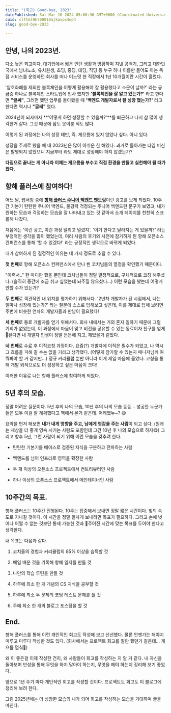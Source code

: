 ```yaml
---
title: "(회고) Good-bye, 2023"
datePublished: Sat Mar 16 2024 05:06:36 GMT+0000 (Coordinated Universal Time)
cuid: clttml9k700010ajkavpx4wp4
slug: good-bye-2023

---
```


## 안녕, 나의 2023년.

다소 늦은 회고이다. 대기업에서 짧은 인턴 생활과 방황하며 지낸 공백기, 그리고 대한민국에서 남녀노소, 유치원생, 초딩, 중딩, 대딩, 직딩 등 누구 하나 이름만 들어도 아는 독점 서비스를 운영하던 회사를 떠나 어느덧 현 직장에서 1년 10개월이란 시간이 흘렀다.

'암호화폐를 제외한 블록체인을 어떻게 활용해야 잘 활용했다고 소문이 날까?' 라는 궁금증 하나로 블록체인 스타트업에 입사 했지만 **'블록체인을 잘 알고 있는가?'** 라고 한다면 **"글쎄"**, 그러면 했던 업무를 돌아봤을 때 **'백엔드 개발자로서 잘 성장 했는가?'** 라고 한다면 역시나 **"글쎄"** 였다.

2024년이 되자마자 **'어떻게 하면 성장할 수 있을까?'**를 퇴근하고 나서 참 많이 생각한거 같다. 그것 때문에 잠도 못이룬 적도 많다.

이렇게 된 과정에는 나의 성장 태만, 즉. 게으름에 있지 않았나 싶다. 아니 있다.

성장을 주제로 봤을 때 내 2023년은 많이 아쉬운 한 해였다. 과거로 돌아가는 타임 머신은 발명되지 않았으니 지금부터 라도 제대로 성장해야 하지 않겠는가?

**다짐으로 끝나는 게 아니라 이제는 게으름을 부수고 직접 환경을 만들고 실천해야 될 때가 왔다.**

## 항해 플러스에 참여하다!

어느 날, 웹서핑 중에 [**항해 플러스 주니어 백엔드 멘토링**](https://hanghae99.spartacodingclub.kr/v2/plus/be?&utm_source=google&utm_medium=bs&utm_campaign=hhplus&utm_content=brand&utm_term=%ED%95%AD%ED%95%B4%ED%94%8C%EB%9F%AC%EC%8A%A4%EB%B0%B1%EC%97%94%EB%93%9C&gcl_keyword=%ED%95%AD%ED%95%B4%ED%94%8C%EB%9F%AC%EC%8A%A4%EB%B0%B1%EC%97%94%EB%93%9C&gcl_network=g&gad_source=1&gclid=CjwKCAjw48-vBhBbEiwAzqrZVIpMb-PifGFvY0egMWZdWoZ-PLJURcX6fGkMkJbLTiNjZuKVEf34MxoC87gQAvD_BwE)이란 광고를 보게 되었다. 10주간 기본기 탄탄한 주니어 백엔드, 물경력 걱정되는 주니어 백엔드란 문구가 보였고, 내가 원하는 모습과 걱정하는 모습을 잘 나타내고 있는 것 같아서 소개 페이지를 천천히 스크롤해 나갔다.

처음에는 '이런 광고, 이런 과정 널리고 널렸지', '이거 한다고 달라지는 게 있을까?' 라는 부정적인 생각을 많이 했었는데, 여러 사람의 후기와 사전에 참가하게 된 항해 오픈소스 컨퍼런스를 통해 '할 수 있겠다!' 라는 긍정적인 생각으로 바뀌게 되었다.

내가 참여하게 된 결정적인 이유는 네 가지 정도로 추릴 수 있다.

**첫 번째**로 항해 오픈소스 컨퍼런스에서 만나 뵌 코치님들의 열정을 확인했기 때문이다.

"이력서.." 한 마디만 했을 뿐인데 코치님들이 정말 열정적으로, 구체적으로 코칭 해주셨다. (솔직히 중간에 조금 쉬고 싶었는데 놔주질 않으셨다...) 이런 모습을 봤는데 어떻게 안할 수가 있는가?

**두 번째**로 객관적인 내 위치를 평가하기 위해서다. '2년차 개발자가 된 시점에서, 나는 얼마나 성장해 있는가?' 라는 질문에 스스로 답해보고 싶은데, 이를 제대로 답해 보려면 주변에 비슷한 연차의 개발자들과 만남이 필요했다!

**세 번째**로 동료 개발자를 얻기 위해서다. 회사 내에서는 거의 혼자 일하기 때문에 그럴 기회가 없었는데, 이 과정에서 마음이 맞고 비전을 공유할 수 있는 동료이자 친구를 얻게 된다면 내 개발자 인생이 정말 든든해 지고, 재밌을거 같았다.

**네 번째**로 수료 후 이직코칭 과정이다. 요즘(?) 개발자에 이직은 필수가 되었고, 나 역시 그 흐름을 피해 갈 수는 없을 거라고 생각했다. (어떻게 참가할 수 있는지 매니저님께 여쭤봐야 할 거 같지만...) 정규 커리큘럼 뿐만 아니라 이게 제일 마음에 들었다. 코칭을 통해 개발 외적으로도 더 성장하고 싶은 마음이 크다!

이러한 이유로 나는 항해 플러스에 참여하게 되었다.

## 5년 후의 모습.

정말 어려운 질문이다. 5년 후의 나의 모습, 10년 후의 나의 모습 등등... 성공한 누군가들은 모두 이걸 잘 계획했다고 책에서 본거 같은데. 어케했누~? 😅

요약을 먼저 해보면 **내가 내게 영향을 주고, 남에게 영감을 주는 사람**이 되고 싶다. (원래는 세상을 더 좋게 영속 시키는 사람도 포함인데 그건 10년 후 나의 모습으로 하자😋) 그리고 향후 5년, 그런 사람이 되기 위해 이런 모습을 갖추려 한다.

* 탄탄한 기본기를 베이스로 검증된 지식을 구분하고 전파하는 사람
    
* 백엔드를 넘어 인프라로 영역을 확장한 사람
    
* 두 개 이상의 오픈소스 프로젝트에서 컨트리뷰터인 사람
    
* 하나 이상의 오픈소스 프로젝트에서 메인테이너인 사람
    

## 10주간의 목표.

항해 플러스는 10주간 진행된다. 10주는 집중해서 보내면 정말 짧은 시간이다. 빛의 속도로 지나갈 것이다. 이 시간을 정말 알차게 보내려면 목표가 필요하다. 그리고 손에 벗어나 어쩔 수 없는 것보단 통제 가능한 것과 주어진 시간에 맞는 목표를 두어야 한다고 생각한다.

내 목표는 다음과 같다.

1. 코치들의 경험과 커리큘럼의 85% 이상을 습득할 것
    
2. 매일 배운 것을 기록해 항해 일지를 만들 것
    
3. 나만의 학습 루틴을 만들 것
    
4. 하루에 최소 한 개 개념의 CS 지식을 공부할 것
    
5. 하루에 최소 두 문제의 코딩 테스트 문제를 풀 것
    
6. 주에 최소 한 개의 블로그 포스팅을 할 것
    

## End.

항해 플러스를 통해 이런 개인적인 회고도 작성해 보고 신선했다. 물론 언젠가는 해야지 미루고 미루다 작성한 것도 있다. (회사에서는 프로젝트 회고를 잘만 했던거 같은데... 게으름 멈춰🤬)

왜 이 좋은걸 이제 작성한 건지, 왜 사람들이 회고를 작성하는 지 알 거 같다. 내 자신을 돌아보며 반성을 통해 무엇을 하지 말아야 하는지, 무엇을 해야 하는지 정리해 보기 좋았다.

앞으로 1년 주기 마다 개인적인 회고를 작성할 것이다. 프로젝트도 회고도 이 블로그에 정리해 보려 한다.

그럼 2025년에는 더 성장한 모습의 내가 되어 회고를 작성하는 모습을 기대하며 글을 마친다.